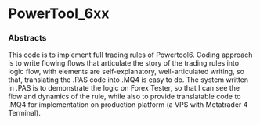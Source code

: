 # PowerTool_6xx

### Abstracts

This code is to implement full trading rules of Powertool6. Coding approach is to write flowing flows that articulate the story of the trading rules into logic flow, with elements are self-explanatory, well-articulated writing, so that, translating the .PAS code into .MQ4 is easy to do. The system written in .PAS is to demonstrate the logic on Forex Tester, so that I can see the flow and dynamics of the rule, while also to provide translatable code to .MQ4 for implementation on production platform (a VPS with Metatrader 4 Terminal).

